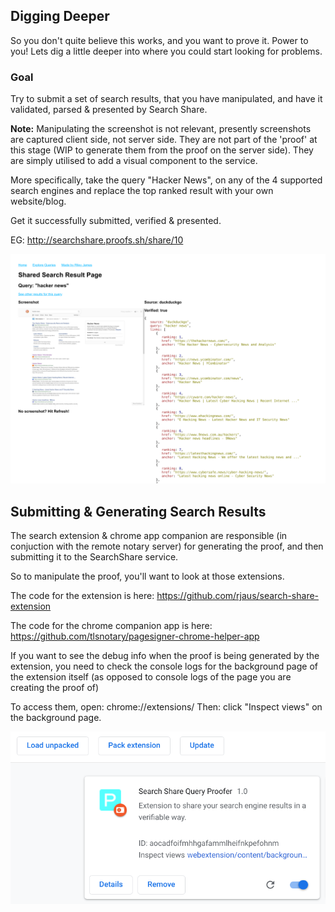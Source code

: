## Digging Deeper
So you don't quite believe this works, and you want to prove it.  Power to you! Lets dig a little deeper into where you could start looking for problems.

### Goal
Try to submit a set of search results, that you have manipulated, and have it validated, parsed & presented by Search Share.

**Note:** Manipulating the screenshot is not relevant, presently screenshots are captured client side, not server side.  They are not part of the 'proof' at this stage (WIP to generate them from the proof on the server side).  They are simply utilised to add a visual component to the service.

More specifically, take the query "Hacker News", on any of the 4 supported search engines and replace the top ranked result with your own website/blog.

Get it successfully submitted, verified & presented.

EG: http://searchshare.proofs.sh/share/10

![Hacker News Example](attachments/search-share-digging-deeper.png)

## Submitting & Generating Search Results
The search extension & chrome app companion are responsible (in conjuction with the remote notary server) for generating the proof, and then submitting it to the SearchShare service.

So to manipulate the proof, you'll want to look at those extensions.

The code for the extension is here: https://github.com/rjaus/search-share-extension

The code for the chrome companion app is here: https://github.com/tlsnotary/pagesigner-chrome-helper-app

If you want to see the debug info when the proof is being generated by the extension, you need to check the console logs for the background page of the extension itself (as opposed to console logs of the page you are creating the proof of)

To access them, open: chrome://extensions/
Then: click "Inspect views" on the background page.

![Extension Debug Logs](attachments/debug-logs.png)